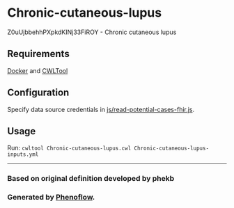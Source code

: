 # Chronic-cutaneous-lupus

Z0uUjbbehhPXpkdKINj33FiROY - Chronic cutaneous lupus

## Requirements

[Docker](https://docs.docker.com/install/) and [CWLTool](https://github.com/common-workflow-language/cwltool#install)

## Configuration

Specify data source credentials in [js/read-potential-cases-fhir.js](js/read-potential-cases-fhir.js).

## Usage

Run: `cwltool Chronic-cutaneous-lupus.cwl Chronic-cutaneous-lupus-inputs.yml`

***

### Based on original definition developed by phekb
### Generated by [Phenoflow](https://kclhi.org/phenoflow).
